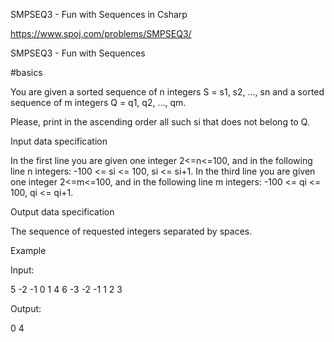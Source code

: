 SMPSEQ3 - Fun with Sequences in Csharp

https://www.spoj.com/problems/SMPSEQ3/

SMPSEQ3 - Fun with Sequences

#basics

You are given a sorted sequence of n integers S = s1, s2, ..., sn and a sorted sequence of m integers Q = q1, q2, ..., qm.

Please, print in the ascending order all such si that does not belong to Q.

Input data specification

In the first line you are given one integer 2<=n<=100, and in the following line n integers: -100 <= si <= 100, si <= si+1.
In the third line you are given one integer 2<=m<=100, and in the following line m integers: -100 <= qi <= 100, qi <= qi+1.

Output data specification

The sequence of requested integers separated by spaces.

Example

Input:

5
-2 -1 0 1 4
6
-3 -2 -1 1 2 3

Output:

0 4
